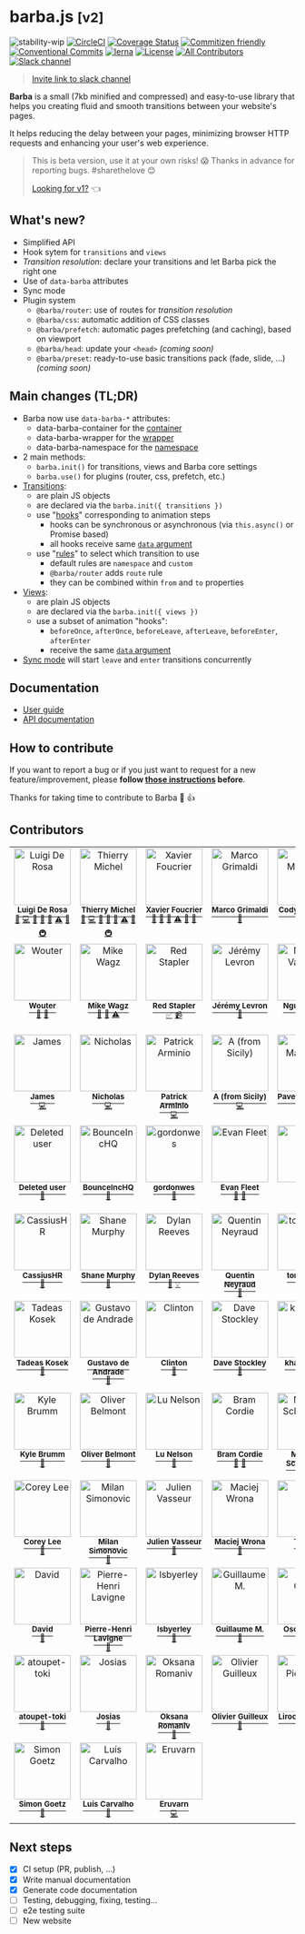 # barba.js <small>[v2]</small>

![stability-wip](https://img.shields.io/badge/stability-work_in_progress-lightgrey.svg?style=flat-square)
[![CircleCI](https://img.shields.io/circleci/project/github/barbajs/barba/master.svg?style=flat-square)](https://circleci.com/gh/barbajs/barba/tree/master)
[![Coverage Status](https://img.shields.io/coveralls/github/barbajs/barba/master.svg?style=flat-square)](https://coveralls.io/github/barbajs/barba?branch=master)
[![Commitizen friendly](https://img.shields.io/badge/commitizen-friendly-brightgreen.svg?style=flat-square)](http://commitizen.github.io/cz-cli/)
[![Conventional Commits](https://img.shields.io/badge/Conventional%20Commits-1.0.0-yellow.svg?style=flat-square)](https://conventionalcommits.org)
[![lerna](https://img.shields.io/badge/maintained%20with-lerna-cc00ff.svg?style=flat-square)](https://lernajs.io/)
[![License](https://img.shields.io/badge/license-MIT-green.svg?style=flat-square)](https://github.com/barbajs/barba/blob/master/LICENSE)
[![All Contributors](https://img.shields.io/badge/all_contributors-73-orange.svg?style=flat-square)](#contributors)
[![Slack channel](https://img.shields.io/badge/slack-channel-purple.svg?style=flat-square&logo=slack)](https://barbajs.slack.com)

> [Invite link to slack channel](https://join.slack.com/t/barbajs/shared_invite/enQtNTU3NTAyMjkxMzAyLTkxYWUwZmM1YWQxMmNlYmE0ZjY4NDQxMGUxYjkwYWFlMzEzOWM4OTRhMWRmYTQyYzFlMmQ3OGFmYmI3MWY0OWY)

**Barba** is a small (7kb minified and compressed) and easy-to-use library that helps you creating fluid and smooth transitions between your website's pages.

It helps reducing the delay between your pages, minimizing browser HTTP requests and enhancing your user's web experience.

> This is beta version, use it at your own risks! 😱
> Thanks in advance for reporting bugs. #sharethelove 😊
>
> [Looking for v1?](https://barba.js.org/v1) 👈

## What's new?

- Simplified API
- Hook sytem for `transitions` and `views`
- _Transition resolution_: declare your transitions and let Barba pick the right one
- Use of `data-barba` attributes
- Sync mode
- Plugin system
  - `@barba/router`: use of routes for _transition resolution_
  - `@barba/css`: automatic addition of CSS classes
  - `@barba/prefetch`: automatic pages prefetching (and caching), based on viewport
  - `@barba/head`: update your `<head>` _(coming soon)_
  - `@barba/preset`: ready-to-use basic transitions pack (fade, slide, …) _(coming soon)_

## Main changes (TL;DR)

- Barba now use `data-barba-*` attributes:
  - data-barba-container for the [container](https://barba.js.org/docs/v2/user/core.html#container)
  - data-barba-wrapper for the [wrapper](https://barba.js.org/docs/v2/user/core.html#wrapper)
  - data-barba-namespace for the [namespace](https://barba.js.org/docs/v2/user/core.html#namespace)
- 2 main methods:
  - `barba.init()` for transitions, views and Barba core settings
  - `barba.use()` for plugins (router, css, prefetch, etc.)
- [Transitions](https://barba.js.org/docs/v2/user/core.html#transition-object):
  - are plain JS objects
  - are declared via the `barba.init({ transitions })`
  - use "[hooks](https://barba.js.org/docs/v2/user/core.html#hooks)" corresponding to animation steps
    - hooks can be synchronous or asynchronous (via `this.async()` or Promise based)
    - all hooks receive same [`data` argument](https://barba.js.org/docs/v2/user/core.html#data-argument)
  - use "[rules](https://barba.js.org/docs/v2/user/core.html#rules)" to select which transition to use
    - default rules are `namespace` and `custom`
    - `@barba/router` adds `route` rule
    - they can be combined within `from` and `to` properties
- [Views](https://barba.js.org/docs/v2/user/core.html#view-object):
  - are plain JS objects
  - are declared via the `barba.init({ views })`
  - use a subset of animation "hooks":
    - `beforeOnce`, `afterOnce`, `beforeLeave`, `afterLeave`, `beforeEnter`, `afterEnter`
    - receive the same [`data` argument](https://barba.js.org/docs/v2/user/core.html#data-argument)
- [Sync mode](https://barba.js.org/docs/v2/user/core.html#sync-mode) will start `leave` and `enter` transitions concurrently

## Documentation

- [User guide](https://barba.js.org/docs/v2/user/)
- [API documentation](https://barba.js.org/docs/v2/api/)

## How to contribute

If you want to report a bug or if you just want to request for a new feature/improvement, please **follow [those instructions](CONTRIBUTING.md) before**.

Thanks for taking time to contribute to Barba :tada: :+1:

## Contributors

<!-- ALL-CONTRIBUTORS-LIST:START - Do not remove or modify this section -->
<!-- prettier-ignore -->
<table><tr><td align="center" valign="top" width="140"><a href="http://luruke.com"><img src="https://avatars0.githubusercontent.com/u/61326?v=4" width="100px;" alt="Luigi De Rosa"/><br /><sup><b>Luigi De Rosa</b></sup></a><br /><sup><a href="#ideas-luruke" title="Ideas, Planning, & Feedback">🤔</a></sup> <sup><a href="https://github.com/barbajs/barba/commits?author=luruke" title="Code">💻</a></sup> <sup><a href="https://github.com/barbajs/barba/commits?author=luruke" title="Documentation">📖</a></sup> <sup><a href="#question-luruke" title="Answering Questions">💬</a></sup> <sup><a href="https://github.com/barbajs/barba/issues?q=author%3Aluruke" title="Bug reports">🐛</a></sup> <sup><a href="https://github.com/barbajs/barba/commits?author=luruke" title="Tests">⚠️</a></sup> <sup><a href="#review-luruke" title="Reviewed Pull Requests">👀</a></sup> <sup><a href="#infra-luruke" title="Infrastructure (Hosting, Build-Tools, etc)">🚇</a></sup></td><td align="center" valign="top" width="140"><a href="http://thierrymichel.net"><img src="https://avatars2.githubusercontent.com/u/806883?v=4" width="100px;" alt="Thierry Michel"/><br /><sup><b>Thierry Michel</b></sup></a><br /><sup><a href="#ideas-thierrymichel" title="Ideas, Planning, & Feedback">🤔</a></sup> <sup><a href="https://github.com/barbajs/barba/commits?author=thierrymichel" title="Code">💻</a></sup> <sup><a href="https://github.com/barbajs/barba/commits?author=thierrymichel" title="Documentation">📖</a></sup> <sup><a href="#question-thierrymichel" title="Answering Questions">💬</a></sup> <sup><a href="https://github.com/barbajs/barba/issues?q=author%3Athierrymichel" title="Bug reports">🐛</a></sup> <sup><a href="https://github.com/barbajs/barba/commits?author=thierrymichel" title="Tests">⚠️</a></sup> <sup><a href="#review-thierrymichel" title="Reviewed Pull Requests">👀</a></sup> <sup><a href="#infra-thierrymichel" title="Infrastructure (Hosting, Build-Tools, etc)">🚇</a></sup></td><td align="center" valign="top" width="140"><a href="https://www.xavierfoucrier.fr"><img src="https://avatars1.githubusercontent.com/u/2471223?v=4" width="100px;" alt="Xavier Foucrier"/><br /><sup><b>Xavier Foucrier</b></sup></a><br /><sup><a href="#ideas-xavierfoucrier" title="Ideas, Planning, & Feedback">🤔</a></sup> <sup><a href="https://github.com/barbajs/barba/commits?author=xavierfoucrier" title="Documentation">📖</a></sup> <sup><a href="#question-xavierfoucrier" title="Answering Questions">💬</a></sup> <sup><a href="https://github.com/barbajs/barba/commits?author=xavierfoucrier" title="Tests">⚠️</a></sup> <sup><a href="#review-xavierfoucrier" title="Reviewed Pull Requests">👀</a></sup> <sup><a href="https://github.com/barbajs/barba/issues?q=author%3Axavierfoucrier" title="Bug reports">🐛</a></sup></td><td align="center" valign="top" width="140"><a href="http://www.thenerodesign.com"><img src="https://avatars2.githubusercontent.com/u/858150?v=4" width="100px;" alt="Marco Grimaldi"/><br /><sup><b>Marco Grimaldi</b></sup></a><br /><sup><a href="#design-markog85" title="Design">🎨</a></sup></td><td align="center" valign="top" width="140"><a href="https://studio123.ca"><img src="https://avatars0.githubusercontent.com/u/22644154?v=4" width="100px;" alt="Cody Marcoux"/><br /><sup><b>Cody Marcoux</b></sup></a><br /><sup><a href="#question-c0mrx" title="Answering Questions">💬</a></sup></td><td align="center" valign="top" width="140"><a href="https://philiphussak.com"><img src="https://avatars1.githubusercontent.com/u/3285136?v=4" width="100px;" alt="Phil."/><br /><sup><b>Phil.</b></sup></a><br /><sup><a href="#question-wiseoldman" title="Answering Questions">💬</a></sup></td><td align="center" valign="top" width="140"><a href="http://www.fnool.com"><img src="https://avatars0.githubusercontent.com/u/5812801?v=4" width="100px;" alt="Giorgio Finulli"/><br /><sup><b>Giorgio Finulli</b></sup></a><br /><sup><a href="#question-gfnool" title="Answering Questions">💬</a></sup></td></tr><tr><td align="center" valign="top" width="140"><a href="https://www.thisisnota.studio"><img src="https://avatars2.githubusercontent.com/u/6507123?v=4" width="100px;" alt="Wouter"/><br /><sup><b>Wouter</b></sup></a><br /><sup><a href="https://github.com/barbajs/barba/issues?q=author%3AWouter125" title="Bug reports">🐛</a></sup> <sup><a href="#question-Wouter125" title="Answering Questions">💬</a></sup></td><td align="center" valign="top" width="140"><a href="https://selfaware.studio"><img src="https://avatars2.githubusercontent.com/u/12376535?v=4" width="100px;" alt="Mike Wagz"/><br /><sup><b>Mike Wagz</b></sup></a><br /><sup><a href="#ideas-mikehwagz" title="Ideas, Planning, & Feedback">🤔</a></sup> <sup><a href="#question-mikehwagz" title="Answering Questions">💬</a></sup> <sup><a href="https://github.com/barbajs/barba/commits?author=mikehwagz" title="Tests">⚠️</a></sup></td><td align="center" valign="top" width="140"><a href="https://www.youtube.com/c/redstapler_channel"><img src="https://avatars0.githubusercontent.com/u/16864380?v=4" width="100px;" alt="Red Stapler"/><br /><sup><b>Red Stapler</b></sup></a><br /><sup><a href="#tutorial-theredstapler" title="Tutorials">✅</a></sup> <sup><a href="#video-theredstapler" title="Videos">📹</a></sup></td><td align="center" valign="top" width="140"><a href="http://www.19h47.fr"><img src="https://avatars1.githubusercontent.com/u/11242861?v=4" width="100px;" alt="Jérémy Levron"/><br /><sup><b>Jérémy Levron</b></sup></a><br /><sup><a href="#question-19h47" title="Answering Questions">💬</a></sup></td><td align="center" valign="top" width="140"><a href="http://anhskohbo.github.io/"><img src="https://avatars2.githubusercontent.com/u/1529454?v=4" width="100px;" alt="Nguyen Van Anh"/><br /><sup><b>Nguyen Van Anh</b></sup></a><br /><sup><a href="https://github.com/barbajs/barba/commits?author=anhskohbo" title="Code">💻</a></sup></td><td align="center" valign="top" width="140"><a href="http://www.thedanielweber.com"><img src="https://avatars1.githubusercontent.com/u/668910?v=4" width="100px;" alt="Daniel Weber"/><br /><sup><b>Daniel Weber</b></sup></a><br /><sup><a href="https://github.com/barbajs/barba/commits?author=dlwebdev" title="Code">💻</a></sup></td><td align="center" valign="top" width="140"><a href="http://www.jmporchet.ch"><img src="https://avatars3.githubusercontent.com/u/3099008?v=4" width="100px;" alt="Jean-Marie Porchet"/><br /><sup><b>Jean-Marie Porchet</b></sup></a><br /><sup><a href="https://github.com/barbajs/barba/commits?author=jmporchet" title="Code">💻</a></sup></td></tr><tr><td align="center" valign="top" width="140"><a href="https://www.jamesdocherty.com/"><img src="https://avatars1.githubusercontent.com/u/325490?v=4" width="100px;" alt="James"/><br /><sup><b>James</b></sup></a><br /><sup><a href="https://github.com/barbajs/barba/commits?author=docherty" title="Code">💻</a></sup></td><td align="center" valign="top" width="140"><a href="http://ruggeri.io"><img src="https://avatars0.githubusercontent.com/u/999162?v=4" width="100px;" alt="Nicholas"/><br /><sup><b>Nicholas</b></sup></a><br /><sup><a href="https://github.com/barbajs/barba/commits?author=nicholasruggeri" title="Code">💻</a></sup></td><td align="center" valign="top" width="140"><a href="http://patrick.wtf"><img src="https://avatars1.githubusercontent.com/u/667029?v=4" width="100px;" alt="Patrick Arminio"/><br /><sup><b>Patrick Arminio</b></sup></a><br /><sup><a href="https://github.com/barbajs/barba/commits?author=patrick91" title="Code">💻</a></sup></td><td align="center" valign="top" width="140"><a href="https://angelogulina.it"><img src="https://avatars0.githubusercontent.com/u/4223655?v=4" width="100px;" alt="A (from Sicily)"/><br /><sup><b>A (from Sicily)</b></sup></a><br /><sup><a href="https://github.com/barbajs/barba/commits?author=AngeloGulina" title="Code">💻</a></sup></td><td align="center" valign="top" width="140"><a href="https://github.com/pavel-mazhuga"><img src="https://avatars3.githubusercontent.com/u/29140681?v=4" width="100px;" alt="Pavel Mazhuga"/><br /><sup><b>Pavel Mazhuga</b></sup></a><br /><sup><a href="#question-pavel-mazhuga" title="Answering Questions">💬</a></sup></td><td align="center" valign="top" width="140"><a href="http://dmdcode.it"><img src="https://avatars0.githubusercontent.com/u/7113516?v=4" width="100px;" alt="Daniele De Matteo"/><br /><sup><b>Daniele De Matteo</b></sup></a><br /><sup><a href="#question-DMDc0de" title="Answering Questions">💬</a></sup></td><td align="center" valign="top" width="140"><a href="https://github.com/aswinkumar863"><img src="https://avatars0.githubusercontent.com/u/32381261?v=4" width="100px;" alt="aswinkumar863"/><br /><sup><b>aswinkumar863</b></sup></a><br /><sup><a href="#question-aswinkumar863" title="Answering Questions">💬</a></sup></td></tr><tr><td align="center" valign="top" width="140"><a href="https://github.com/ghost"><img src="https://avatars3.githubusercontent.com/u/10137?v=4" width="100px;" alt="Deleted user"/><br /><sup><b>Deleted user</b></sup></a><br /><sup><a href="#question-ghost" title="Answering Questions">💬</a></sup></td><td align="center" valign="top" width="140"><a href="https://github.com/BounceIncHQ"><img src="https://avatars0.githubusercontent.com/u/39249876?v=4" width="100px;" alt="BounceIncHQ"/><br /><sup><b>BounceIncHQ</b></sup></a><br /><sup><a href="#question-BounceIncHQ" title="Answering Questions">💬</a></sup></td><td align="center" valign="top" width="140"><a href="https://github.com/gordonwes"><img src="https://avatars3.githubusercontent.com/u/10758596?v=4" width="100px;" alt="gordonwes"/><br /><sup><b>gordonwes</b></sup></a><br /><sup><a href="#question-gordonwes" title="Answering Questions">💬</a></sup></td><td align="center" valign="top" width="140"><a href="https://github.com/evfleet"><img src="https://avatars2.githubusercontent.com/u/7504632?v=4" width="100px;" alt="Evan Fleet"/><br /><sup><b>Evan Fleet</b></sup></a><br /><sup><a href="#question-evfleet" title="Answering Questions">💬</a></sup> <sup><a href="https://github.com/barbajs/barba/issues?q=author%3Aevfleet" title="Bug reports">🐛</a></sup></td><td align="center" valign="top" width="140"><a href="http://www.aligator-kom.de"><img src="https://avatars2.githubusercontent.com/u/32126746?v=4" width="100px;" alt="Jörg"/><br /><sup><b>Jörg</b></sup></a><br /><sup><a href="#example-jd4Aligator" title="Examples">💡</a></sup></td><td align="center" valign="top" width="140"><a href="http://www.zaak.ch"><img src="https://avatars3.githubusercontent.com/u/12050808?v=4" width="100px;" alt="ZAAK"/><br /><sup><b>ZAAK</b></sup></a><br /><sup><a href="#example-StudioZAAK" title="Examples">💡</a></sup> <sup><a href="#question-StudioZAAK" title="Answering Questions">💬</a></sup></td><td align="center" valign="top" width="140"><a href="https://leap-in.com"><img src="https://avatars1.githubusercontent.com/u/42055102?v=4" width="100px;" alt="Masahiro Tonomura"/><br /><sup><b>Masahiro Tonomura</b></sup></a><br /><sup><a href="#example-leapincorp" title="Examples">💡</a></sup></td></tr><tr><td align="center" valign="top" width="140"><a href="https://github.com/CassiusHR"><img src="https://avatars1.githubusercontent.com/u/24419585?v=4" width="100px;" alt="CassiusHR"/><br /><sup><b>CassiusHR</b></sup></a><br /><sup><a href="#question-CassiusHR" title="Answering Questions">💬</a></sup></td><td align="center" valign="top" width="140"><a href="http://www.shanemurphy.me"><img src="https://avatars2.githubusercontent.com/u/3694619?v=4" width="100px;" alt="Shane Murphy"/><br /><sup><b>Shane Murphy</b></sup></a><br /><sup><a href="#question-shanewmurphy" title="Answering Questions">💬</a></sup></td><td align="center" valign="top" width="140"><a href="http://www.dylanreeves.com"><img src="https://avatars3.githubusercontent.com/u/1294637?v=4" width="100px;" alt="Dylan Reeves"/><br /><sup><b>Dylan Reeves</b></sup></a><br /><sup><a href="#question-watzing" title="Answering Questions">💬</a></sup> <sup><a href="#example-watzing" title="Examples">💡</a></sup></td><td align="center" valign="top" width="140"><a href="http://www.quentinneyraud.fr"><img src="https://avatars2.githubusercontent.com/u/9378568?v=4" width="100px;" alt="Quentin Neyraud"/><br /><sup><b>Quentin Neyraud</b></sup></a><br /><sup><a href="#question-quentinneyraud" title="Answering Questions">💬</a></sup></td><td align="center" valign="top" width="140"><a href="https://github.com/tortilaman"><img src="https://avatars2.githubusercontent.com/u/5018268?v=4" width="100px;" alt="tortilaman"/><br /><sup><b>tortilaman</b></sup></a><br /><sup><a href="#question-tortilaman" title="Answering Questions">💬</a></sup></td><td align="center" valign="top" width="140"><a href="https://github.com/psntr"><img src="https://avatars2.githubusercontent.com/u/20617539?v=4" width="100px;" alt="psntr"/><br /><sup><b>psntr</b></sup></a><br /><sup><a href="#question-psntr" title="Answering Questions">💬</a></sup></td><td align="center" valign="top" width="140"><a href="http://thisbailiwick.com"><img src="https://avatars3.githubusercontent.com/u/12637253?v=4" width="100px;" alt="Kevin Clark"/><br /><sup><b>Kevin Clark</b></sup></a><br /><sup><a href="#question-thisbailiwick" title="Answering Questions">💬</a></sup></td></tr><tr><td align="center" valign="top" width="140"><a href="http://takodesign.one"><img src="https://avatars2.githubusercontent.com/u/26543624?v=4" width="100px;" alt="Tadeas Kosek"/><br /><sup><b>Tadeas Kosek</b></sup></a><br /><sup><a href="#question-Tedowski" title="Answering Questions">💬</a></sup></td><td align="center" valign="top" width="140"><a href="https://github.com/gustavo-a"><img src="https://avatars2.githubusercontent.com/u/26806307?v=4" width="100px;" alt="Gustavo de Andrade"/><br /><sup><b>Gustavo de Andrade</b></sup></a><br /><sup><a href="#question-gustavo-a" title="Answering Questions">💬</a></sup></td><td align="center" valign="top" width="140"><a href="https://durkangroup.com/"><img src="https://avatars0.githubusercontent.com/u/25391588?v=4" width="100px;" alt="Clinton"/><br /><sup><b>Clinton</b></sup></a><br /><sup><a href="#question-crobbinsdg" title="Answering Questions">💬</a></sup></td><td align="center" valign="top" width="140"><a href="https://www.spon.io"><img src="https://avatars3.githubusercontent.com/u/3268717?v=4" width="100px;" alt="Dave Stockley"/><br /><sup><b>Dave Stockley</b></sup></a><br /><sup><a href="#question-magicspon" title="Answering Questions">💬</a></sup></td><td align="center" valign="top" width="140"><a href="http://khaiknievel.carbonmade.com"><img src="https://avatars1.githubusercontent.com/u/5792500?v=4" width="100px;" alt="khaiknievel"/><br /><sup><b>khaiknievel</b></sup></a><br /><sup><a href="#question-khaiknievel" title="Answering Questions">💬</a></sup> <sup><a href="https://github.com/barbajs/barba/issues?q=author%3Akhaiknievel" title="Bug reports">🐛</a></sup></td><td align="center" valign="top" width="140"><a href="http://www.francescomichelini.com/"><img src="https://avatars3.githubusercontent.com/u/5191941?v=4" width="100px;" alt="Francesco Michelini"/><br /><sup><b>Francesco Michelini</b></sup></a><br /><sup><a href="#question-kekkorider" title="Answering Questions">💬</a></sup> <sup><a href="#example-kekkorider" title="Examples">💡</a></sup></td><td align="center" valign="top" width="140"><a href="https://github.com/FistMeNaruto"><img src="https://avatars1.githubusercontent.com/u/13431677?v=4" width="100px;" alt="Domantas Petrauskas"/><br /><sup><b>Domantas Petrauskas</b></sup></a><br /><sup><a href="#question-FistMeNaruto" title="Answering Questions">💬</a></sup></td></tr><tr><td align="center" valign="top" width="140"><a href="http://kylebrumm.com"><img src="https://avatars3.githubusercontent.com/u/1709677?v=4" width="100px;" alt="Kyle Brumm"/><br /><sup><b>Kyle Brumm</b></sup></a><br /><sup><a href="#question-kjbrum" title="Answering Questions">💬</a></sup></td><td align="center" valign="top" width="140"><a href="https://github.com/obelmont"><img src="https://avatars3.githubusercontent.com/u/6540497?v=4" width="100px;" alt="Oliver Belmont"/><br /><sup><b>Oliver Belmont</b></sup></a><br /><sup><a href="#question-obelmont" title="Answering Questions">💬</a></sup></td><td align="center" valign="top" width="140"><a href="https://lunelson.xyz/"><img src="https://avatars1.githubusercontent.com/u/1242864?v=4" width="100px;" alt="Lu Nelson"/><br /><sup><b>Lu Nelson</b></sup></a><br /><sup><a href="#question-lunelson" title="Answering Questions">💬</a></sup></td><td align="center" valign="top" width="140"><a href="http://bierdb.be"><img src="https://avatars1.githubusercontent.com/u/1107185?v=4" width="100px;" alt="Bram Cordie"/><br /><sup><b>Bram Cordie</b></sup></a><br /><sup><a href="#question-bramcordie" title="Answering Questions">💬</a></sup> <sup><a href="#ideas-bramcordie" title="Ideas, Planning, & Feedback">🤔</a></sup></td><td align="center" valign="top" width="140"><a href="http://portfolio.schouman.info"><img src="https://avatars1.githubusercontent.com/u/510652?v=4" width="100px;" alt="Michael Schouman"/><br /><sup><b>Michael Schouman</b></sup></a><br /><sup><a href="#question-metalmini" title="Answering Questions">💬</a></sup></td><td align="center" valign="top" width="140"><a href="https://www.jumplink.eu"><img src="https://avatars2.githubusercontent.com/u/1073989?v=4" width="100px;" alt="Pascal Garber"/><br /><sup><b>Pascal Garber</b></sup></a><br /><sup><a href="#question-JumpLink" title="Answering Questions">💬</a></sup> <sup><a href="#ideas-JumpLink" title="Ideas, Planning, & Feedback">🤔</a></sup></td><td align="center" valign="top" width="140"><a href="https://twitter.com/bfred_it"><img src="https://avatars3.githubusercontent.com/u/1402241?v=4" width="100px;" alt="Federico Brigante"/><br /><sup><b>Federico Brigante</b></sup></a><br /><sup><a href="#question-bfred-it" title="Answering Questions">💬</a></sup></td></tr><tr><td align="center" valign="top" width="140"><a href="http://coreylee.tokyo/"><img src="https://avatars1.githubusercontent.com/u/1465865?v=4" width="100px;" alt="Corey Lee"/><br /><sup><b>Corey Lee</b></sup></a><br /><sup><a href="#question-factorzero" title="Answering Questions">💬</a></sup></td><td align="center" valign="top" width="140"><a href="http://www.imls.uzh.ch/research/vonmering/people/milan-simonovic.html"><img src="https://avatars3.githubusercontent.com/u/888008?v=4" width="100px;" alt="Milan Simonovic"/><br /><sup><b>Milan Simonovic</b></sup></a><br /><sup><a href="#question-mbsimonovic" title="Answering Questions">💬</a></sup></td><td align="center" valign="top" width="140"><a href="http://djul.es"><img src="https://avatars1.githubusercontent.com/u/196644?v=4" width="100px;" alt="Julien Vasseur"/><br /><sup><b>Julien Vasseur</b></sup></a><br /><sup><a href="#question-Djules" title="Answering Questions">💬</a></sup></td><td align="center" valign="top" width="140"><a href="https://github.com/panwron"><img src="https://avatars2.githubusercontent.com/u/8494786?v=4" width="100px;" alt="Maciej Wrona"/><br /><sup><b>Maciej Wrona</b></sup></a><br /><sup><a href="#question-panwron" title="Answering Questions">💬</a></sup></td><td align="center" valign="top" width="140"><a href="http://terion.name"><img src="https://avatars0.githubusercontent.com/u/1060205?v=4" width="100px;" alt="Terion"/><br /><sup><b>Terion</b></sup></a><br /><sup><a href="#ideas-terion-name" title="Ideas, Planning, & Feedback">🤔</a></sup></td><td align="center" valign="top" width="140"><a href="https://github.com/cartogram"><img src="https://avatars2.githubusercontent.com/u/462077?v=4" width="100px;" alt="Matt Seccafien"/><br /><sup><b>Matt Seccafien</b></sup></a><br /><sup><a href="#ideas-cartogram" title="Ideas, Planning, & Feedback">🤔</a></sup></td><td align="center" valign="top" width="140"><a href="http://www.maxschulmeister.com"><img src="https://avatars2.githubusercontent.com/u/15388185?v=4" width="100px;" alt="Max Schulmeister"/><br /><sup><b>Max Schulmeister</b></sup></a><br /><sup><a href="#ideas-max-schu" title="Ideas, Planning, & Feedback">🤔</a></sup></td></tr><tr><td align="center" valign="top" width="140"><a href="https://davidaase.com"><img src="https://avatars3.githubusercontent.com/u/1521451?v=4" width="100px;" alt="David"/><br /><sup><b>David</b></sup></a><br /><sup><a href="#ideas-tipsy" title="Ideas, Planning, & Feedback">🤔</a></sup></td><td align="center" valign="top" width="140"><a href="https://github.com/pierrehenri220"><img src="https://avatars3.githubusercontent.com/u/19267400?v=4" width="100px;" alt="Pierre-Henri Lavigne"/><br /><sup><b>Pierre-Henri Lavigne</b></sup></a><br /><sup><a href="#ideas-pierrehenri220" title="Ideas, Planning, & Feedback">🤔</a></sup></td><td align="center" valign="top" width="140"><a href="https://github.com/lsbyerley"><img src="https://avatars0.githubusercontent.com/u/3066258?v=4" width="100px;" alt="lsbyerley"/><br /><sup><b>lsbyerley</b></sup></a><br /><sup><a href="#ideas-lsbyerley" title="Ideas, Planning, & Feedback">🤔</a></sup></td><td align="center" valign="top" width="140"><a href="http://gmorisseau.com/"><img src="https://avatars2.githubusercontent.com/u/242203?v=4" width="100px;" alt="Guillaume M."/><br /><sup><b>Guillaume M.</b></sup></a><br /><sup><a href="#ideas-theamnesic" title="Ideas, Planning, & Feedback">🤔</a></sup></td><td align="center" valign="top" width="140"><a href="https://oscarotero.com"><img src="https://avatars3.githubusercontent.com/u/377873?v=4" width="100px;" alt="Oscar Otero"/><br /><sup><b>Oscar Otero</b></sup></a><br /><sup><a href="#ideas-oscarotero" title="Ideas, Planning, & Feedback">🤔</a></sup></td><td align="center" valign="top" width="140"><a href="http://twitter.com/nicooprat"><img src="https://avatars0.githubusercontent.com/u/645641?v=4" width="100px;" alt="Nico Prat"/><br /><sup><b>Nico Prat</b></sup></a><br /><sup><a href="#ideas-nicooprat" title="Ideas, Planning, & Feedback">🤔</a></sup></td><td align="center" valign="top" width="140"><a href="http://marco.solazzi.me/"><img src="https://avatars2.githubusercontent.com/u/104721?v=4" width="100px;" alt="Marco Solazzi"/><br /><sup><b>Marco Solazzi</b></sup></a><br /><sup><a href="https://github.com/barbajs/barba/issues?q=author%3Adwightjack" title="Bug reports">🐛</a></sup></td></tr><tr><td align="center" valign="top" width="140"><a href="https://github.com/atoupet-toki"><img src="https://avatars3.githubusercontent.com/u/38693082?v=4" width="100px;" alt="atoupet-toki"/><br /><sup><b>atoupet-toki</b></sup></a><br /><sup><a href="https://github.com/barbajs/barba/issues?q=author%3Aatoupet-toki" title="Bug reports">🐛</a></sup></td><td align="center" valign="top" width="140"><a href="https://github.com/josias-r"><img src="https://avatars1.githubusercontent.com/u/11424820?v=4" width="100px;" alt="Josias"/><br /><sup><b>Josias</b></sup></a><br /><sup><a href="https://github.com/barbajs/barba/issues?q=author%3Ajosias-r" title="Bug reports">🐛</a></sup></td><td align="center" valign="top" width="140"><a href="https://github.com/OksanaRomaniv"><img src="https://avatars1.githubusercontent.com/u/5724727?v=4" width="100px;" alt="Oksana Romaniv"/><br /><sup><b>Oksana Romaniv</b></sup></a><br /><sup><a href="https://github.com/barbajs/barba/issues?q=author%3AOksanaRomaniv" title="Bug reports">🐛</a></sup></td><td align="center" valign="top" width="140"><a href="https://www.olivier-guilleux.com"><img src="https://avatars3.githubusercontent.com/u/5804006?v=4" width="100px;" alt="Olivier Guilleux"/><br /><sup><b>Olivier Guilleux</b></sup></a><br /><sup><a href="https://github.com/barbajs/barba/issues?q=author%3Aoguilleux" title="Bug reports">🐛</a></sup></td><td align="center" valign="top" width="140"><a href="http://liroopierre.com"><img src="https://avatars3.githubusercontent.com/u/11197281?v=4" width="100px;" alt="Liroo Pierre ᵈᵉᵛ"/><br /><sup><b>Liroo Pierre ᵈᵉᵛ</b></sup></a><br /><sup><a href="https://github.com/barbajs/barba/commits?author=Liroo" title="Code">💻</a></sup></td><td align="center" valign="top" width="140"><a href="https://github.com/lmartins"><img src="https://avatars2.githubusercontent.com/u/151981?v=4" width="100px;" alt="Luis Martins"/><br /><sup><b>Luis Martins</b></sup></a><br /><sup><a href="https://github.com/barbajs/barba/issues?q=author%3Almartins" title="Bug reports">🐛</a></sup></td><td align="center" valign="top" width="140"><a href="https://arraytheband.com.au"><img src="https://avatars0.githubusercontent.com/u/41524?v=4" width="100px;" alt="Matthew"/><br /><sup><b>Matthew</b></sup></a><br /><sup><a href="#ideas-matthewjumpsoffbuildings" title="Ideas, Planning, & Feedback">🤔</a></sup> <sup><a href="#question-matthewjumpsoffbuildings" title="Answering Questions">💬</a></sup></td></tr><tr><td align="center" valign="top" width="140"><a href="http://slgoetz.com"><img src="https://avatars0.githubusercontent.com/u/393000?v=4" width="100px;" alt="Simon Goetz"/><br /><sup><b>Simon Goetz</b></sup></a><br /><sup><a href="https://github.com/barbajs/barba/issues?q=author%3ASlgoetz" title="Bug reports">🐛</a></sup></td><td align="center" valign="top" width="140"><a href="https://luis.pt"><img src="https://avatars3.githubusercontent.com/u/14956453?v=4" width="100px;" alt="Luís Carvalho"/><br /><sup><b>Luís Carvalho</b></sup></a><br /><sup><a href="#question-luis-pt" title="Answering Questions">💬</a></sup></td><td align="center" valign="top" width="140"><a href="https://github.com/Eruvarn"><img src="https://avatars2.githubusercontent.com/u/28648465?v=4" width="100px;" alt="Eruvarn"/><br /><sup><b>Eruvarn</b></sup></a><br /><sup><a href="https://github.com/barbajs/barba/commits?author=Eruvarn" title="Code">💻</a></sup></td></tr></table>

<!-- ALL-CONTRIBUTORS-LIST:END -->

## Next steps

- [x] CI setup (PR, publish, …)
- [x] Write manual documentation
- [x] Generate code documentation
- [ ] Testing, debugging, fixing, testing…
- [ ] e2e testing suite
- [ ] New website
